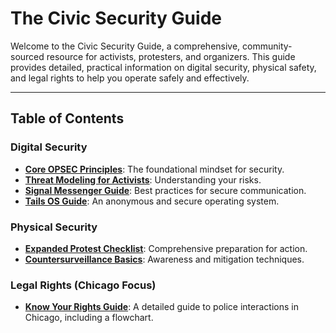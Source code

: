 # The Civic Security Guide

Welcome to the Civic Security Guide, a comprehensive, community-sourced resource for activists, protesters, and organizers. This guide provides detailed, practical information on digital security, physical safety, and legal rights to help you operate safely and effectively.

---

## Table of Contents

### **Digital Security**
*   [**Core OPSEC Principles**](./digital-security/opsec_principles_guide.md): The foundational mindset for security.
*   [**Threat Modeling for Activists**](./digital-security/threat_modeling_guide.md): Understanding your risks.
*   [**Signal Messenger Guide**](./digital-security/signal_guide.md): Best practices for secure communication.
*   [**Tails OS Guide**](./digital-security/tails_os_guide.md): An anonymous and secure operating system.

### **Physical Security**
*   [**Expanded Protest Checklist**](./physical-security/protest_checklist.md): Comprehensive preparation for action.
*   [**Countersurveillance Basics**](./physical-security/countersurveillance.md): Awareness and mitigation techniques.

### **Legal Rights (Chicago Focus)**
*   [**Know Your Rights Guide**](./legal-rights/know_your_rights.md): A detailed guide to police interactions in Chicago, including a flowchart.

